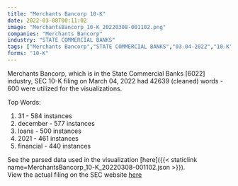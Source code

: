 ```yaml
---
title: "Merchants Bancorp 10-K"
date: 2022-03-08T00:11:02
image: "MerchantsBancorp_10-K_20220308-001102.png"
companies: "Merchants Bancorp"
industry: "STATE COMMERCIAL BANKS"
tags: ["Merchants Bancorp","STATE COMMERCIAL BANKS","03-04-2022","10-K"]
forms: "10-K"
---
```

Merchants Bancorp, which is in the State Commercial Banks [6022] industry, SEC 10-K filing on March 04, 2022 had 42639 (cleaned) words - 600 were utilized for the visualizations.

Top Words:
1. 31 - 584 instances
2. december - 577 instances
3. loans - 500 instances
4. 2021 - 461 instances
5. financial - 440 instances


See the parsed data used in the visualization [here]({{< staticlink name=MerchantsBancorp_10-K_20220308-001102.json >}}).  
View the actual filing on the SEC website [here](https://www.sec.gov/Archives/edgar/data/1629019/0001558370-22-002893.txt)